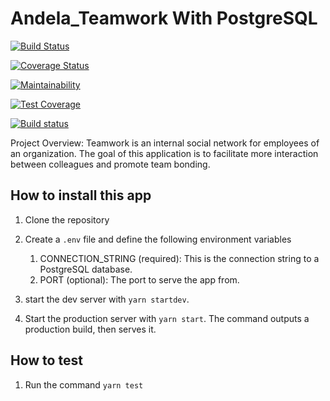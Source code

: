  # Andela_Teamwork With PostgreSQL

[![Build Status](https://travis-ci.com/kelvinator07/Teamwork-Backend.svg?branch=develop)](https://travis-ci.com/kelvinator07/Teamwork-Backend)

[![Coverage Status](https://coveralls.io/repos/github/kelvinator07/Teamwork-Backend/badge.svg?branch=develop)](https://coveralls.io/github/kelvinator07/Teamwork-Backend?branch=develop)

[![Maintainability](https://api.codeclimate.com/v1/badges/9d24c1d56291de70ee57/maintainability)](https://codeclimate.com/github/kelvinator07/Teamwork-Backend/maintainability)

[![Test Coverage](https://api.codeclimate.com/v1/badges/9d24c1d56291de70ee57/test_coverage)](https://codeclimate.com/github/kelvinator07/Teamwork-Backend/test_coverage)

[![Build status](https://ci.appveyor.com/api/projects/status/uq689l19p0sgtdpk?svg=true)](https://ci.appveyor.com/project/kelvinator07/teamwork-backend)


Project Overview: Teamwork is an internal social network for employees of an organization. The goal of this application is to facilitate more interaction between colleagues and promote team bonding.



## How to install this app

1. Clone the repository
1. Create a `.env` file and define the following environment variables
  
    1. CONNECTION_STRING (required): This is the connection string to a PostgreSQL database.
    1. PORT (optional): The port to serve the app from.

1. start the dev server with `yarn startdev`.
1. Start the production server with `yarn start`. The command outputs a production build, then serves it.

## How to test

1. Run the command `yarn test`
